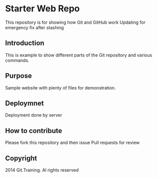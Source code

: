 # Starter Web Repo

This repository is for showing how Git and GitHub work
Updating for emergency fix after stashing

## Introduction

This is example to show different parts of the Git repository and various commands.

## Purpose

Sample website with plenty of files for demonstration.

## Deploymnet
Deployment done by server

## How to contribute
Please fork this repository and then issue Pull requests for review

## Copyright

2014 Git.Training. Al rights reserved
